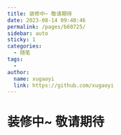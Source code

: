 ```yaml
---
title: 装修中~ 敬请期待
date: 2023-08-14 09:40:46
permalink: /pages/b60725/
sidebar: auto
sticky: 1
categories:
  - 随笔
tags:
  - 
author: 
  name: xugaoyi
  link: https://github.com/xugaoyi
---
```


# 装修中~ 敬请期待